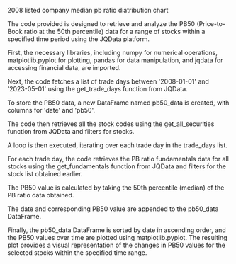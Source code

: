 2008 listed company median pb ratio diatribution chart

The code provided is designed to retrieve and analyze the PB50 (Price-to-Book ratio at the 50th percentile) data for a range of stocks within a specified time period using the JQData platform.

First, the necessary libraries, including numpy for numerical operations, matplotlib.pyplot for plotting, pandas for data manipulation, and jqdata for accessing financial data, are imported.

Next, the code fetches a list of trade days between '2008-01-01' and '2023-05-01' using the get_trade_days function from JQData.

To store the PB50 data, a new DataFrame named pb50_data is created, with columns for 'date' and 'pb50'.

The code then retrieves all the stock codes using the get_all_securities function from JQData and filters for stocks.

A loop is then executed, iterating over each trade day in the trade_days list.

For each trade day, the code retrieves the PB ratio fundamentals data for all stocks using the get_fundamentals function from JQData and filters for the stock list obtained earlier.

The PB50 value is calculated by taking the 50th percentile (median) of the PB ratio data obtained.

The date and corresponding PB50 value are appended to the pb50_data DataFrame.

Finally, the pb50_data DataFrame is sorted by date in ascending order, and the PB50 values over time are plotted using matplotlib.pyplot. The resulting plot provides a visual representation of the changes in PB50 values for the selected stocks within the specified time range.
